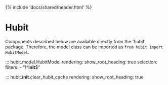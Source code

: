 
{% include 'docs/shared/header.html' %}

# Hubit
Components described below are available directly from the 'hubit' package. 
Therefore, the model class can be imported as `from hubit import HubitModel`.

::: hubit.model.HubitModel
    rendering:
        show_root_heading: true
    selection:
        filters:
            - "!^__init__$" 

::: hubit.__init__.clear_hubit_cache
    rendering:
        show_root_heading: true
